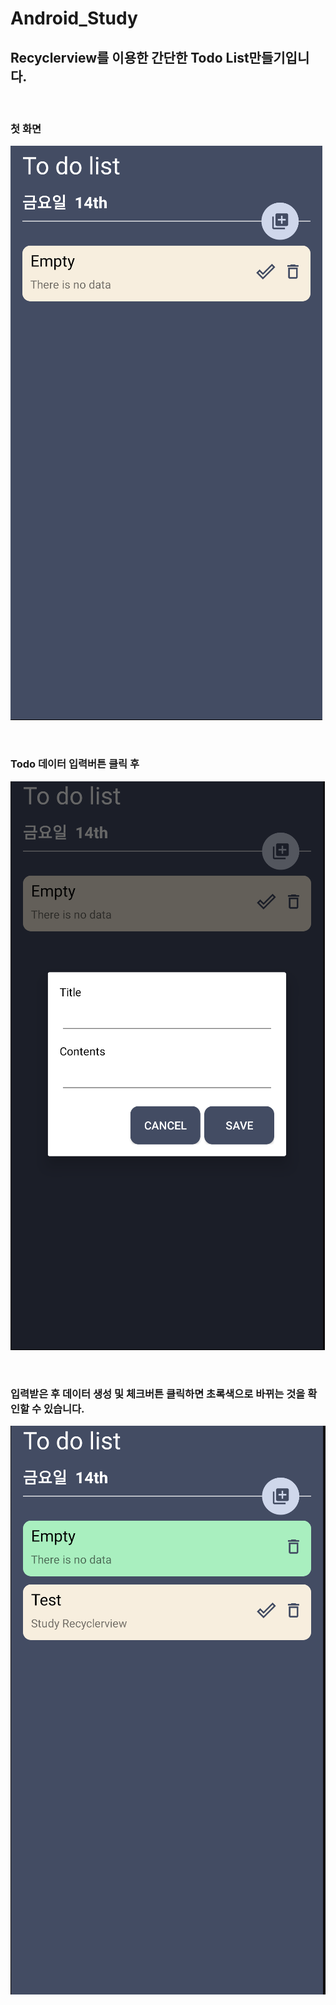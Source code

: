 # Android_Study
## Recyclerview를 이용한 간단한 Todo List만들기입니다.

<br>

### 첫 화면
![FIRST_SCREEN](https://github.com/JGeun/Android_Study/blob/master/TodoList/images/first_screen.png)

<br>

### Todo 데이터 입력버튼 클릭 후
![WRITE_SCREEN](https://github.com/JGeun/Android_Study/blob/master/TodoList/images/write_screen.png)

<br>

### 입력받은 후 데이터 생성 및 체크버튼 클릭하면 초록색으로 바뀌는 것을 확인할 수 있습니다.
![LAST_SCREEN](https://github.com/JGeun/Android_Study/blob/master/TodoList/images/last_screen.png)
